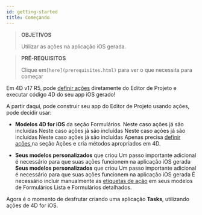 ```yaml
---
id: getting-started
title: Começando
---
```


> **OBJETIVOS**
> 
> Utilizar as ações na aplicação iOS gerada.


> **PRÉ-REQUISITOS**
> 
> Clique em`[here](prerequisites.html)` para ver o que necessita para  começar

Em 4D v17 R5, pode [definir ações](define-first-action.md) diretamente do Editor de Projeto e executar código 4D do seu app iOS gerado!

A partir daqui, pode construir seu app do Editor de Projeto usando ações, pode decidir usar:

* **Modelos 4D for iOS** da seção Formulários. Neste caso ações já são incluídas Neste caso ações já são incluídas Neste caso ações já são incluídas Neste caso ações já são incluídas Apenas precisa [definir ações ](define-first-action.md) na seção Ações e cria métodos apropriados em 4D.

* **Seus modelos personalizados** que criou Um passo importante adicional é necessário para que suas ações funcionem na aplicação iOS gerada **Seus modelos personalizados** que criou Um passo importante adicional é necessário para que suas ações funcionem na aplicação iOS gerada É necessário incluir manualmente as [etiquetas de ação](adding-actions-template.md) em seus modelos de Formulários Lista e Formulários detalhados.

Agora é o momento de desfrutar criando uma aplicação **Tasks**, utilizando ações de 4D for iOS.